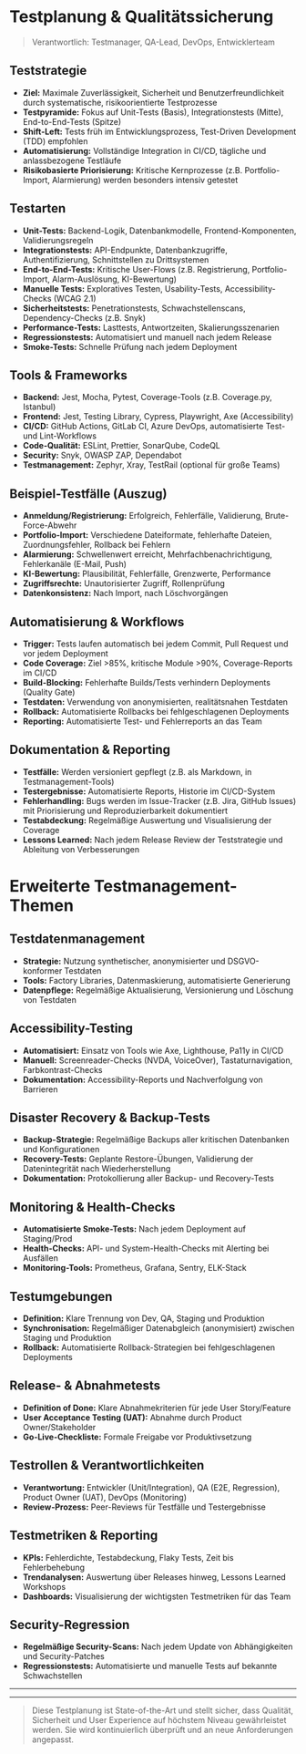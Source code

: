 # Testplanung & Qualitätssicherung

> Verantwortlich: Testmanager, QA-Lead, DevOps, Entwicklerteam

## Teststrategie
- **Ziel:** Maximale Zuverlässigkeit, Sicherheit und Benutzerfreundlichkeit durch systematische, risikoorientierte Testprozesse
- **Testpyramide:** Fokus auf Unit-Tests (Basis), Integrationstests (Mitte), End-to-End-Tests (Spitze)
- **Shift-Left:** Tests früh im Entwicklungsprozess, Test-Driven Development (TDD) empfohlen
- **Automatisierung:** Vollständige Integration in CI/CD, tägliche und anlassbezogene Testläufe
- **Risikobasierte Priorisierung:** Kritische Kernprozesse (z.B. Portfolio-Import, Alarmierung) werden besonders intensiv getestet

## Testarten
- **Unit-Tests:** Backend-Logik, Datenbankmodelle, Frontend-Komponenten, Validierungsregeln
- **Integrationstests:** API-Endpunkte, Datenbankzugriffe, Authentifizierung, Schnittstellen zu Drittsystemen
- **End-to-End-Tests:** Kritische User-Flows (z.B. Registrierung, Portfolio-Import, Alarm-Auslösung, KI-Bewertung)
- **Manuelle Tests:** Exploratives Testen, Usability-Tests, Accessibility-Checks (WCAG 2.1)
- **Sicherheitstests:** Penetrationstests, Schwachstellenscans, Dependency-Checks (z.B. Snyk)
- **Performance-Tests:** Lasttests, Antwortzeiten, Skalierungsszenarien
- **Regressionstests:** Automatisiert und manuell nach jedem Release
- **Smoke-Tests:** Schnelle Prüfung nach jedem Deployment

## Tools & Frameworks
- **Backend:** Jest, Mocha, Pytest, Coverage-Tools (z.B. Coverage.py, Istanbul)
- **Frontend:** Jest, Testing Library, Cypress, Playwright, Axe (Accessibility)
- **CI/CD:** GitHub Actions, GitLab CI, Azure DevOps, automatisierte Test- und Lint-Workflows
- **Code-Qualität:** ESLint, Prettier, SonarQube, CodeQL
- **Security:** Snyk, OWASP ZAP, Dependabot
- **Testmanagement:** Zephyr, Xray, TestRail (optional für große Teams)

## Beispiel-Testfälle (Auszug)
- **Anmeldung/Registrierung:** Erfolgreich, Fehlerfälle, Validierung, Brute-Force-Abwehr
- **Portfolio-Import:** Verschiedene Dateiformate, fehlerhafte Dateien, Zuordnungsfehler, Rollback bei Fehlern
- **Alarmierung:** Schwellenwert erreicht, Mehrfachbenachrichtigung, Fehlerkanäle (E-Mail, Push)
- **KI-Bewertung:** Plausibilität, Fehlerfälle, Grenzwerte, Performance
- **Zugriffsrechte:** Unautorisierter Zugriff, Rollenprüfung
- **Datenkonsistenz:** Nach Import, nach Löschvorgängen

## Automatisierung & Workflows
- **Trigger:** Tests laufen automatisch bei jedem Commit, Pull Request und vor jedem Deployment
- **Code Coverage:** Ziel >85%, kritische Module >90%, Coverage-Reports im CI/CD
- **Build-Blocking:** Fehlerhafte Builds/Tests verhindern Deployments (Quality Gate)
- **Testdaten:** Verwendung von anonymisierten, realitätsnahen Testdaten
- **Rollback:** Automatisierte Rollbacks bei fehlgeschlagenen Deployments
- **Reporting:** Automatisierte Test- und Fehlerreports an das Team

## Dokumentation & Reporting
- **Testfälle:** Werden versioniert gepflegt (z.B. als Markdown, in Testmanagement-Tools)
- **Testergebnisse:** Automatisierte Reports, Historie im CI/CD-System
- **Fehlerhandling:** Bugs werden im Issue-Tracker (z.B. Jira, GitHub Issues) mit Priorisierung und Reproduzierbarkeit dokumentiert
- **Testabdeckung:** Regelmäßige Auswertung und Visualisierung der Coverage
- **Lessons Learned:** Nach jedem Release Review der Teststrategie und Ableitung von Verbesserungen

# Erweiterte Testmanagement-Themen

## Testdatenmanagement
- **Strategie:** Nutzung synthetischer, anonymisierter und DSGVO-konformer Testdaten
- **Tools:** Factory Libraries, Datenmaskierung, automatisierte Generierung
- **Datenpflege:** Regelmäßige Aktualisierung, Versionierung und Löschung von Testdaten

## Accessibility-Testing
- **Automatisiert:** Einsatz von Tools wie Axe, Lighthouse, Pa11y in CI/CD
- **Manuell:** Screenreader-Checks (NVDA, VoiceOver), Tastaturnavigation, Farbkontrast-Checks
- **Dokumentation:** Accessibility-Reports und Nachverfolgung von Barrieren

## Disaster Recovery & Backup-Tests
- **Backup-Strategie:** Regelmäßige Backups aller kritischen Datenbanken und Konfigurationen
- **Recovery-Tests:** Geplante Restore-Übungen, Validierung der Datenintegrität nach Wiederherstellung
- **Dokumentation:** Protokollierung aller Backup- und Recovery-Tests

## Monitoring & Health-Checks
- **Automatisierte Smoke-Tests:** Nach jedem Deployment auf Staging/Prod
- **Health-Checks:** API- und System-Health-Checks mit Alerting bei Ausfällen
- **Monitoring-Tools:** Prometheus, Grafana, Sentry, ELK-Stack

## Testumgebungen
- **Definition:** Klare Trennung von Dev, QA, Staging und Produktion
- **Synchronisation:** Regelmäßiger Datenabgleich (anonymisiert) zwischen Staging und Produktion
- **Rollback:** Automatisierte Rollback-Strategien bei fehlgeschlagenen Deployments

## Release- & Abnahmetests
- **Definition of Done:** Klare Abnahmekriterien für jede User Story/Feature
- **User Acceptance Testing (UAT):** Abnahme durch Product Owner/Stakeholder
- **Go-Live-Checkliste:** Formale Freigabe vor Produktivsetzung

## Testrollen & Verantwortlichkeiten
- **Verantwortung:** Entwickler (Unit/Integration), QA (E2E, Regression), Product Owner (UAT), DevOps (Monitoring)
- **Review-Prozess:** Peer-Reviews für Testfälle und Testergebnisse

## Testmetriken & Reporting
- **KPIs:** Fehlerdichte, Testabdeckung, Flaky Tests, Zeit bis Fehlerbehebung
- **Trendanalysen:** Auswertung über Releases hinweg, Lessons Learned Workshops
- **Dashboards:** Visualisierung der wichtigsten Testmetriken für das Team

## Security-Regression
- **Regelmäßige Security-Scans:** Nach jedem Update von Abhängigkeiten und Security-Patches
- **Regressionstests:** Automatisierte und manuelle Tests auf bekannte Schwachstellen

---

---

> Diese Testplanung ist State-of-the-Art und stellt sicher, dass Qualität, Sicherheit und User Experience auf höchstem Niveau gewährleistet werden. Sie wird kontinuierlich überprüft und an neue Anforderungen angepasst.
